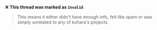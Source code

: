 :x: **This thread was marked as `Invalid`**
> This means it either didn't have enough info, felt like spam or was simply unrelated to any of kohara's projects. 
